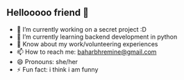 ## Hellooooo friend 👋

- 🔭 I’m currently working on a secret project :D
- 🌱 I’m currently learning backend development in python
- 📄 Know about my work/volunteering experiences 
- 📫 How to reach me: baharbhremine@gmail.com
- 😄 Pronouns: she/her
- ⚡ Fun fact: i think i am funny

